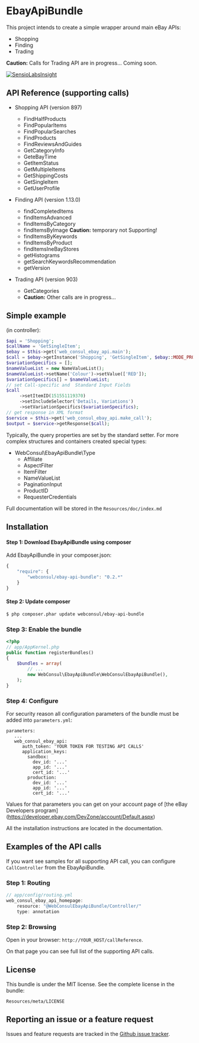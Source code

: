 EbayApiBundle
=============

This project intends to create a simple wrapper around main eBay APIs:

* Shopping
* Finding
* Trading

**Caution:** Calls for Trading API are in progress... Coming soon.

[![SensioLabsInsight](https://insight.sensiolabs.com/projects/01150b13-24c6-44bc-8f27-ec61731e5c35/small.png)](https://insight.sensiolabs.com/projects/01150b13-24c6-44bc-8f27-ec61731e5c35)

API Reference (supporting calls)
--------------------------------

* Shopping API (version 897)
    * FindHalfProducts
    * FindPopularItems
    * FindPopularSearches
    * FindProducts
    * FindReviewsAndGuides
    * GetCategoryInfo
    * GeteBayTime
    * GetItemStatus
    * GetMultipleItems
    * GetShippingCosts
    * GetSingleItem
    * GetUserProfile

* Finding API (version 1.13.0)    
    * findCompletedItems
    * findItemsAdvanced
    * findItemsByCategory
    * findItemsByImage **Caution:** temporary not Supporting!
    * findItemsByKeywords
    * findItemsByProduct
    * findItemsIneBayStores
    * getHistograms
    * getSearchKeywordsRecommendation
    * getVersion

* Trading API (version 903)
    * GetCategories
    * **Caution:** Other calls are in progress...

Simple example
-------------

(in controller):

```php
$api = 'Shopping';
$callName = 'GetSingleItem';
$ebay = $this->get('web_consul_ebay_api.main');
$call = $ebay->getInstance('Shopping', 'GetSingleItem', $ebay::MODE_PRODUCT);
$variationSpecifics = [];
$nameValueList = new NameValueList();
$nameValueList->setName('Colour')->setValue(['RED']);
$variationSpecifics[] = $nameValueList;
// set Call-specific and  Standard Input Fields
$call
     ->setItemID(151551119370)
     ->setIncludeSelector('Details, Variations')
     ->setVariationSpecifics($variationSpecifics);
// get response in XML format     
$service = $this->get('web_consul_ebay_api.make_call');
$output = $service->getResponse($call);
```
Typically, the query properties are set by the standard setter.
For more complex structures and containers created special types:

*  WebConsul\EbayApiBundle\Type
    * Affiliate
    * AspectFilter
    * ItemFilter
    * NameValueList
    * PaginationInput
    * ProductID
    * RequesterCredentials

Full documentation will be stored in the `Resources/doc/index.md`

Installation
------------
#### Step 1: Download EbayApiBundle using composer
Add EbayApiBundle in your composer.json:
```js
{
    "require": {
        "webconsul/ebay-api-bundle": "0.2.*"
    }
}
```
#### Step 2: Update composer
``` bash
$ php composer.phar update webconsul/ebay-api-bundle
```
### Step 3: Enable the bundle

``` php
<?php
// app/AppKernel.php
public function registerBundles()
{
    $bundles = array(
        // ...
        new WebConsul\EbayApiBundle\WebConsulEbayApiBundle(),
    );
}
```
### Step 4: Configure
For security reason all configuration parameters of the bundle must be added into `parameters.yml`:
```
parameters:
   ...
   web_consul_ebay_api:
      auth_token: 'YOUR TOKEN FOR TESTING API CALLS'
      application_keys:
        sandbox:
          dev_id: '...'
          app_id: '...'
          cert_id: '...'
        production:
          dev_id: '...'
          app_id: '...'
          cert_id: '...'
```
Values for that parameters you can get on your account page of [the eBay Developers program] (https://developer.ebay.com/DevZone/account/Default.aspx)

All the installation instructions are located in  the documentation.

Examples of the API calls
-----------------
If you want see samples for all supporting API call, you can configure `CallController` from the EbayApiBundle.
### Step 1: Routing
```js
// app/config/routing.yml
web_consul_ebay_api_homepage:
    resource: "@WebConsulEbayApiBundle/Controller/"
    type: annotation
```
### Step 2: Browsing
Open in your browser: `http://YOUR_HOST/callReference`.

On that page you can see full list of the supporting API calls.

License
-------
This bundle is under the MIT license. See the complete license in the bundle:

    Resources/meta/LICENSE

Reporting an issue or a feature request
---------------------------------------

Issues and feature requests are tracked in the [Github issue tracker](https://github.com/WebConsul/EbayApiBundle/issues).
